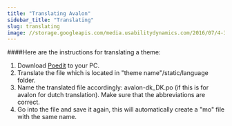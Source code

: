```yaml
---
title: "Translating Avalon"
sidebar_title: "Translating"
slug: translating
image: //storage.googleapis.com/media.usabilitydynamics.com/2016/07/4-300x300.png
---
```


####Here are the instructions for translating a theme:

1. Download [Poedit](https://poedit.net/) to your PC. 
2. Translate the file which is located in "theme name"/static/language folder. 
3. Name the translated file accordingly: avalon-dk_DK.po  (if this is for avalon for dutch translation). Make sure that the abbreviations are correct.
4. Go into the file and save it again, this will automatically create a "mo" file with the same name.

